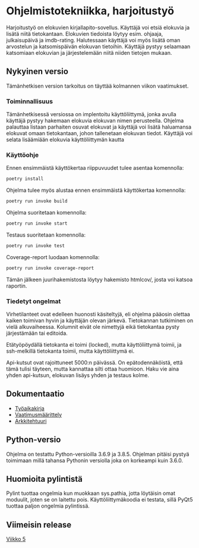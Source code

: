 # Ohjelmistotekniikka, harjoitustyö

Harjoitustyö on elokuvien kirjallapito-sovellus. Käyttäjä voi etsiä elokuvia ja lisätä niitä tietokantaan. Elokuvien tiedoista löytyy esim. ohjaaja, julkaisupäivä ja imdb-rating. Halutessaan käyttäjä voi myös lisätä oman arvostelun ja katsomispäivän elokuvan tietoihin. Käyttäjä pystyy selaamaan katsomiaan elokuvian ja järjestelemään niitä niiden tietojen mukaan. 

## Nykyinen versio

Tämänhetkisen version tarkoitus on täyttää kolmannen viikon vaatimukset.

### Toiminnallisuus

Tämänhetkisessä versiossa on implentoitu käyttöliittymä, jonka avulla käyttäjä pystyy hakemaan elokuvia elokuvan nimen perusteella. Ohjelma palauttaa listaan parhaiten osuvat elokuvat ja käyttäjä voi lisätä haluamansa elokuvat omaan tietokantaan, johon tallenetaan elokuvan tiedot. Käyttäjä voi selata lisäämiään elokuvia käyttöliittymän kautta

### Käyttöohje

Ennen ensimmäistä käyttökertaa riippuvuudet tulee asentaa komennolla: 
```bash
poetry install
```
Ohjelma tulee myös alustaa ennen ensimmäistä käyttökertaa komennolla:
```bash
poetry run invoke build
```
Ohjelma suoritetaan komennolla:
```bash
poetry run invoke start
```
Testaus suoritetaan komennolla:
```bash
poetry run invoke test
```
Coverage-report luodaan komennolla:
```bash
poetry run invoke coverage-report
```
Tämän jälkeen juurihakemistosta löytyy hakemisto htmlcov/, josta voi katsoa raportin.

### Tiedetyt ongelmat

Virhetilanteet ovat edelleen huonosti käsiteltyjä, eli ohjelma pääosin olettaa kaiken toimivan hyvin ja käyttäjän olevan järkevä. Tietokannan tutkiminen on vielä alkuvaiheessa. Kolumnit eivät ole nimettyjä eikä tietokantaa pysty järjestämään tai editoida.

Etätyöpöydällä tietokanta ei toimi (locked), mutta käyttöliittymä toimii, ja ssh-melkillä tietokanta toimii, mutta käyttöliittymä ei.

Api-kutsut ovat rajoittuneet 5000:n päivässä. On epätodennäköistä, että tämä tulisi täyteen, mutta kannattaa silti ottaa huomioon. Haku vie aina yhden api-kutsun, elokuvan lisäys yhden ja testaus kolme.

## Dokumentaatio

- [Työaikakirja](./documentation/tyoaikakirja.md)
- [Vaatimusmäärittely](./documentation/vaatimusmaarittely.md)
- [Arkkitehtuuri](./documentation/arkkitehtuuri.md)

## Python-versio

Ohjelma on testattu Python-versioilla 3.6.9 ja 3.8.5. Ohjelman pitäisi pystyä toimimaan millä tahansa Pythonin versiolla joka on korkeampi kuin 3.6.0. 

## Huomioita pylintistä

Pylint tuottaa ongelmia kun muokkaan sys.pathia, jotta löytäisin omat moduulit, joten se on laitettu pois. Käyttöliittymäkoodia ei testata, sillä PyQt5 tuottaa paljon ongelmia pylintissä. 

## Viimeisin release

[Viikko 5](https://github.com/meitsin-ohte/ot-harjoitustyo/releases/tag/viikko5)
